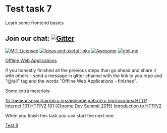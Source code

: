 
# Test task 7
Learn some frontend basics

## Join our chat: [![Gitter](https://badges.gitter.im/Kottans/frontend.svg)](https://gitter.im/Kottans/frontend?utm_source=badge&utm_medium=badge&utm_campaign=pr-badge)

[![MIT Licensed](https://img.shields.io/badge/license-MIT-blue.svg)](https://github.com/Kottans/web/blob/master/LICENSE.md)
[![Ideas and useful links](https://img.shields.io/badge/google--doc-ideas-ff69b4.svg)](https://docs.google.com/spreadsheets/d/1bZJhYjK3VHOS2HmQb2Fs4aHfEBt8mp1F09j9nEEDaqE/edit#gid=818017811)
[![Awesome](https://cdn.rawgit.com/sindresorhus/awesome/d7305f38d29fed78fa85652e3a63e154dd8e8829/media/badge.svg)](https://github.com/sindresorhus/awesome#front-end-development)
[![ghit.me](https://ghit.me/badge.svg?repo=Kottans/frontend)](https://ghit.me/repo/Kottans/frontend)

[Offline Web Applications](https://www.udacity.com/course/offline-web-applications--ud899)

If you honestly finished all the previous steps than go ahead and share it with others - send a message in gitter channel with the link to you repo and "@/all" tag and the words "Offline Web Applications - finished".

Some extra materials:

[15 тривиальных фактов о правильной работе с протоколом HTTP](https://habrahabr.ru/company/yandex/blog/265569/)
[Internet 101](https://www.khanacademy.org/computing/computer-science/internet-intro)
[HTTP/2 101 (Chrome Dev Summit 2015)](https://www.youtube.com/watch?v=r5oT_2ndjms)
[Introduction to HTTP/2](https://developers.google.com/web/fundamentals/performance/http2/)


When you finish this task you can start the next one:

[Test 8](test08.md)
